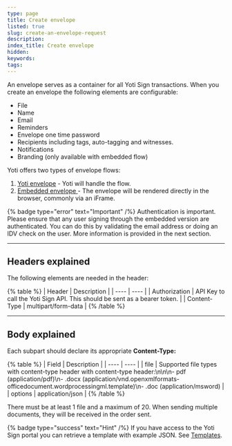 ```yaml
---
type: page
title: Create envelope
listed: true
slug: create-an-envelope-request
description: 
index_title: Create envelope
hidden: 
keywords: 
tags: 
---
```


An envelope serves as a container for all Yoti Sign transactions. When you create an envelope the following elements are configurable:

- File
- Name
- Email
- Reminders
- Envelope one time password
- Recipients including tags, auto-tagging and witnesses.
- Notifications
- Branding (only available with embedded flow)

Yoti offers two types of envelope flows:

1. [Yoti envelope](/eSignatures/yoti-envelope) - Yoti will handle the flow. 
2. [Embedded envelope ](/eSignatures/embedded-envelope)- The envelope will be rendered directly in the browser, commonly via an iFrame.

{% badge type="error" text="Important" /%} Authentication is important. Please ensure that any user signing through the embedded version are authenticated. You can do this by validating the email address or doing an IDV check on the user. More information is provided in the next section. 

---

## Headers explained

The following elements are needed in the header:

{% table %}
| Header | Description | 
| ---- | ---- | 
| Authorization | API Key to call the Yoti Sign API. This should be sent as a bearer token. | 
| Content-Type | multipart/form-data | 
{% /table %}

---

## Body explained

Each subpart should declare its appropriate **Content-Type:**

{% table %}
| Field | Description | 
| ---- | ---- | 
| file | Supported file types with content-type header with content-type header:\n\n\n- pdf (application/pdf)\n- .docx (application/vnd.openxmlformats-officedocument.wordprocessingml.template)\n- .doc (application/msword) | 
| options | application/json | 
{% /table %}

There must be at least 1 file and a maximum of 20. When sending multiple documents, they will be received in the order sent.

{% badge type="success" text="Hint" /%} If you have access to the Yoti Sign portal you can retrieve a template with example JSON. See [Templates](/yoti-developer-documentation/v6.0/eSignatures/templates).